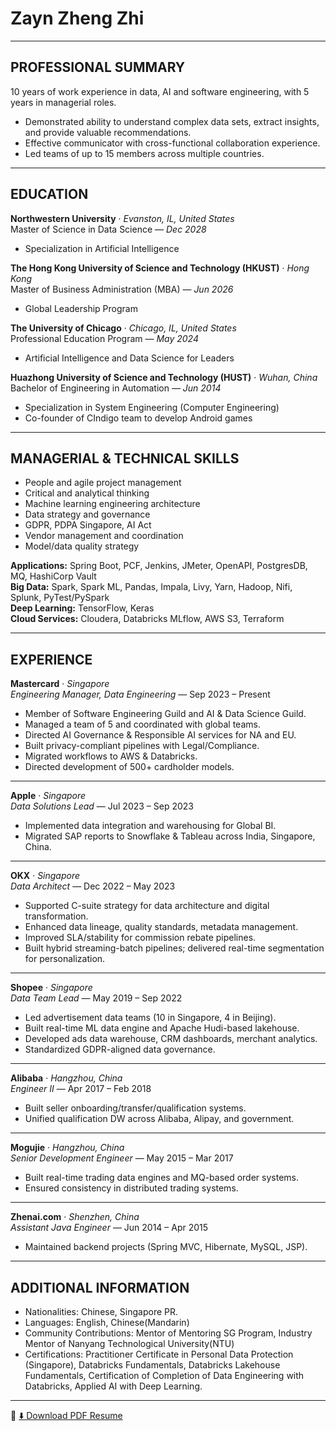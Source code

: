 # Zayn Zheng Zhi

---

## PROFESSIONAL SUMMARY
10 years of work experience in data, AI and software engineering, with 5 years in managerial roles.  

- Demonstrated ability to understand complex data sets, extract insights, and provide valuable recommendations.  
- Effective communicator with cross-functional collaboration experience.  
- Led teams of up to 15 members across multiple countries.  

---

## EDUCATION

**Northwestern University** · *Evanston, IL, United States*  
Master of Science in Data Science — *Dec 2028*  
- Specialization in Artificial Intelligence  

**The Hong Kong University of Science and Technology (HKUST)** · *Hong Kong*  
Master of Business Administration (MBA) — *Jun 2026*  
- Global Leadership Program  

**The University of Chicago** · *Chicago, IL, United States*  
Professional Education Program — *May 2024*  
- Artificial Intelligence and Data Science for Leaders  

**Huazhong University of Science and Technology (HUST)** · *Wuhan, China*  
Bachelor of Engineering in Automation — *Jun 2014*  
- Specialization in System Engineering (Computer Engineering)  
- Co-founder of CIndigo team to develop Android games  

---

## MANAGERIAL & TECHNICAL SKILLS
- People and agile project management  
- Critical and analytical thinking  
- Machine learning engineering architecture  
- Data strategy and governance  
- GDPR, PDPA Singapore, AI Act  
- Vendor management and coordination  
- Model/data quality strategy  

**Applications:** Spring Boot, PCF, Jenkins, JMeter, OpenAPI, PostgresDB, MQ, HashiCorp Vault  
**Big Data:** Spark, Spark ML, Pandas, Impala, Livy, Yarn, Hadoop, Nifi, Splunk, PyTest/PySpark  
**Deep Learning:** TensorFlow, Keras  
**Cloud Services:** Cloudera, Databricks MLflow, AWS S3, Terraform  

---

## EXPERIENCE

**Mastercard** · *Singapore*  
*Engineering Manager, Data Engineering* — Sep 2023 – Present  

- Member of Software Engineering Guild and AI & Data Science Guild.  
- Managed a team of 5 and coordinated with global teams.  
- Directed AI Governance & Responsible AI services for NA and EU.  
- Built privacy-compliant pipelines with Legal/Compliance.  
- Migrated workflows to AWS & Databricks.  
- Directed development of 500+ cardholder models.  

---

**Apple** · *Singapore*  
*Data Solutions Lead* — Jul 2023 – Sep 2023  

- Implemented data integration and warehousing for Global BI.  
- Migrated SAP reports to Snowflake & Tableau across India, Singapore, China.  

---

**OKX** · *Singapore*  
*Data Architect* — Dec 2022 – May 2023  

- Supported C-suite strategy for data architecture and digital transformation.  
- Enhanced data lineage, quality standards, metadata management.  
- Improved SLA/stability for commission rebate pipelines.  
- Built hybrid streaming-batch pipelines; delivered real-time segmentation for personalization.  

---

**Shopee** · *Singapore*  
*Data Team Lead* — May 2019 – Sep 2022  

- Led advertisement data teams (10 in Singapore, 4 in Beijing).  
- Built real-time ML data engine and Apache Hudi-based lakehouse.  
- Developed ads data warehouse, CRM dashboards, merchant analytics.  
- Standardized GDPR-aligned data governance.  

---

**Alibaba** · *Hangzhou, China*  
*Engineer II* — Apr 2017 – Feb 2018  

- Built seller onboarding/transfer/qualification systems.  
- Unified qualification DW across Alibaba, Alipay, and government.  

---

**Mogujie** · *Hangzhou, China*  
*Senior Development Engineer* — May 2015 – Mar 2017  

- Built real-time trading data engines and MQ-based order systems.  
- Ensured consistency in distributed trading systems.  

---

**Zhenai.com** · *Shenzhen, China*  
*Assistant Java Engineer* — Jun 2014 – Apr 2015  

- Maintained backend projects (Spring MVC, Hibernate, MySQL, JSP).  

---

## ADDITIONAL INFORMATION
- Nationalities: Chinese, Singapore PR.
- Languages: English, Chinese(Mandarin)
- Community Contributions: Mentor of Mentoring SG Program, Industry Mentor of Nanyang Technological University(NTU)
- Certifications: Practitioner Certificate in Personal Data Protection (Singapore), Databricks Fundamentals, Databricks Lakehouse Fundamentals, Certification of Completion of Data Engineering with Databricks, Applied AI with Deep Learning.
 

---

📄 [⬇️ Download PDF Resume](https://docs.google.com/document/d/1HB1tR0NBr2YWRKOeyStHSQ0tMJLBkLeY47BD8qjOWas/edit?usp=drive_link)
